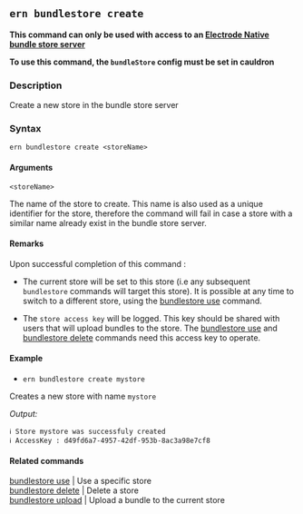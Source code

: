 ## `ern bundlestore create`

**This command can only be used with access to an [Electrode Native bundle store server]**

**To use this command, the `bundleStore` config must be set in cauldron**

### Description

Create a new store in the bundle store server

### Syntax

`ern bundlestore create <storeName>`

#### Arguments

`<storeName>`

The name of the store to create. 
This name is also used as a unique identifier for the store, therefore the command will fail in case a store with a similar name already exist in the bundle store server.

#### Remarks

Upon successful completion of this command :

- The current store will be set to this store (i.e any subsequent `bundlestore` commands will target this store). It is possible at any time to switch to a different store, using the [bundlestore use] command.

- The `store access key` will be logged. This key should be shared with users that will upload bundles to the store. The [bundlestore use] and [bundlestore delete] commands need this access key to operate.

#### Example

- `ern bundlestore create mystore`

Creates a new store with name `mystore`

*Output:*
```
ℹ Store mystore was successfuly created
ℹ AccessKey : d49fd6a7-4957-42df-953b-8ac3a98e7cf8
```

#### Related commands

[bundlestore use] | Use a specific store  
[bundlestore delete] | Delete a store  
[bundlestore upload] | Upload a bundle to the current store

[bundlestore use]: ./use.md
[bundlestore delete]: ./delete.md
[bundlestore upload]: ./upload.md
[platform config set]: ../platform/config/set.md
[Electrode Native bundle store server]: https://github.com/electrode-io/ern-bundle-store